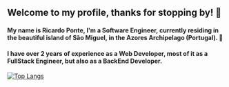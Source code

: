 ## Welcome to my profile, thanks for stopping by! 👋

#### My name is Ricardo Ponte, I'm a Software Engineer, currently residing in the beautiful island of São Miguel, in the Azores Archipelago (Portugal). 🌄

#### I have over 2 years of experience as a Web Developer, most of it as a FullStack Engineer, but also as a BackEnd Developer.

[![Top Langs](https://github-readme-stats.vercel.app/api/top-langs/?username=135Marc&layout=compact&show_icons=true&theme=dark&hide_border=true)](https://github.com/anuraghazra/github-readme-stats)

<!--

<h3 align="left">Connect with me:</h3>
<p align="left">
<a href="https://www.linkedin.com/in/rfp135" target="blank"><img align="center" src="https://upload.wikimedia.org/wikipedia/commons/8/81/LinkedIn_icon.svg" alt="" height="30" width="40" /></a>
</p>

**135Marc/135Marc** is a ✨ _special_ ✨ repository because its `README.md` (this file) appears on your GitHub profile.

Here are some ideas to get you started:

- 🔭 I’m currently working on ...
- 🌱 I’m currently learning ...
- 👯 I’m looking to collaborate on ...
- 🤔 I’m looking for help with ...
- 💬 Ask me about ...
- 📫 How to reach me: ...
- 😄 Pronouns: ...
- ⚡ Fun fact: ...
-->
